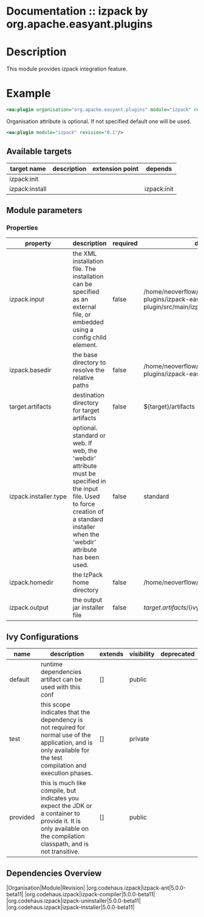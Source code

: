 # Documentation :: izpack by org.apache.easyant.plugins

# Description

This module provides izpack integration feature.
	
# Example

```xml
<ea:plugin organisation="org.apache.easyant.plugins" module="izpack" revision="0.1"/>
```
Organisation attribute is optional. If not specified default one will be used.

```xml
<ea:plugin module="izpack" revision="0.1"/>
```

## Available targets

|target name|description|extension point|depends|
|-----------|-----------|---------------|-------|
|izpack:init||||
|izpack:install|||izpack:init|

## Module parameters

### Properties

|property|description|required|default value|
|--------|-----------|--------|-------------|
|izpack.input|the XML installation file. The installation can be specified as an external file, or embedded using a config child element.|false|/home/neoverflow/projects/easyant/community-plugins/izpack-easyant-plugin/src/main/izpack/install.xml|
|izpack.basedir|the base directory to resolve the relative paths|false|/home/neoverflow/projects/easyant/community-plugins/izpack-easyant-plugin/src/main/izpack|
|target.artifacts|destination directory for target artifacts|false|${target}/artifacts|
|izpack.installer.type|optional. standard or web. If web, the 'webdir' attribute must be specified in the input file. Used to force creation of a standard installer when the 'webdir' attribute has been used.|false|standard|
|izpack.homedir|the IzPack home directory|false|/home/neoverflow/.izpack|
|izpack.output|the output jar installer file|false|${target.artifacts}/${ivy.module}-install.jar|

## Ivy Configurations

|name|description|extends|visibility|deprecated|
|----|-----------|-------|----------|----------|
|default|runtime dependencies artifact can be used with this conf|[]|public||
|test|this scope indicates that the dependency is not required for normal use of the application, and is only available for the test compilation and execution phases.|[]|private||
|provided|this is much like compile, but indicates you expect the JDK or a container to provide it. It is only available on the compilation classpath, and is not transitive.|[]|public||

## Dependencies Overview

|Organisation|Module|Revision|
|org.codehaus.izpack|izpack-ant|5.0.0-beta11|
|org.codehaus.izpack|izpack-compiler|5.0.0-beta11|
|org.codehaus.izpack|izpack-uninstaller|5.0.0-beta11|
|org.codehaus.izpack|izpack-installer|5.0.0-beta11|

